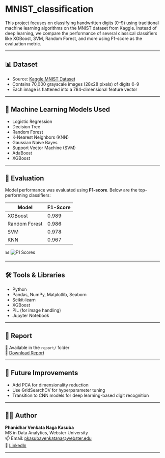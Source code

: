 # MNIST_classification
This project focuses on classifying handwritten digits (0–9) using traditional machine learning algorithms on the MNIST dataset from Kaggle. Instead of deep learning, we compare the performance of several classical classifiers like XGBoost, SVM, Random Forest, and more using F1-score as the evaluation metric.

---

## 📊 Dataset

- Source: [Kaggle MNIST Dataset](https://www.kaggle.com/datasets/oddrationale/mnist-in-csv)
- Contains 70,000 grayscale images (28x28 pixels) of digits 0–9
- Each image is flattened into a 784-dimensional feature vector

---

## 🧠 Machine Learning Models Used

- Logistic Regression
- Decision Tree
- Random Forest
- K-Nearest Neighbors (KNN)
- Gaussian Naive Bayes
- Support Vector Machine (SVM)
- AdaBoost
- XGBoost

---

## 🧪 Evaluation

Model performance was evaluated using **F1-score**. Below are the top-performing classifiers:

| Model              | F1-Score |
|-------------------|----------|
| XGBoost           | 0.989    |
| Random Forest     | 0.986    |
| SVM               | 0.978    |
| KNN               | 0.967    |

📊 ![F1 Scores](images/f1_scores.png)

---

## 🛠️ Tools & Libraries

- Python
- Pandas, NumPy, Matplotlib, Seaborn
- Scikit-learn
- XGBoost
- PIL (for image handling)
- Jupyter Notebook

---

## 📄 Report

📁 Available in the `report/` folder  
📄 [Download Report](report/MNIST_ML_Classification_Report.docx)

---

## 🚀 Future Improvements

- Add PCA for dimensionality reduction
- Use GridSearchCV for hyperparameter tuning
- Transition to CNN models for deep learning-based digit recognition

---

## 👨‍💻 Author

**Phanidhar Venkata Naga Kasuba**  
MS in Data Analytics, Webster University  
📫 Email: pkasubavenkatana@webster.edu  
🔗 [LinkedIn](www.linkedin.com/in/phanidhar-kasuba-venkata-naga)

---
